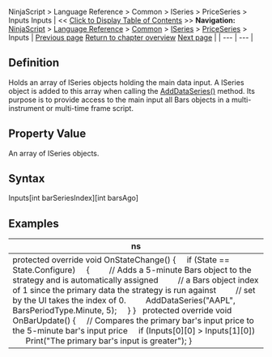 ﻿
NinjaScript > Language Reference > Common > ISeries<T> > PriceSeries<double> > Inputs
Inputs
| << [Click to Display Table of Contents](inputs.md) >> **Navigation:**     [NinjaScript](ninjascript.md) > [Language Reference](language_reference_wip.md) > [Common](common.md) > [ISeries<T>](iseriest.md) > [PriceSeries<double>](priceseries.md) > Inputs | [Previous page](input.md) [Return to chapter overview](priceseries.md) [Next page](low.md) |
| --- | --- |
## Definition
Holds an array of ISeries<double> objects holding the main data input. A ISeries<double> object is added to this array when calling the [AddDataSeries()](adddataseries.md) method. Its purpose is to provide access to the main input all Bars objects in a multi-instrument or multi-time frame script.
## 
## Property Value
An array of ISeries<double> objects.
 
## Syntax
Inputs[int barSeriesIndex][int barsAgo]
 
## 
## Examples
| ns |
| --- |
| protected override void OnStateChange() {      if (State == State.Configure)      {          // Adds a 5-minute Bars object to the strategy and is automatically assigned          // a Bars object index of 1 since the primary data the strategy is run against          // set by the UI takes the index of 0.          AddDataSeries("AAPL", BarsPeriodType.Minute, 5);      } }   protected override void OnBarUpdate() {      // Compares the primary bar's input price to the 5-minute bar's input price      if (Inputs[0][0] > Inputs[1][0])          Print("The primary bar's input is greater"); } |

